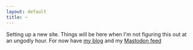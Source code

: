 ```yaml
---
layout: default
title: ~
---
```


Setting up a new site. Things will be here when I'm not figuring this out at an ungodly hour. For now have [my blog](https://blog.sixy.name) and my [Mastodon feed](https://jubi.life/@sixthhokage95)
